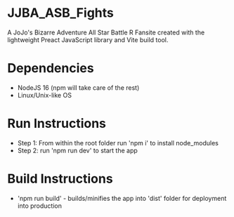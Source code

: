 # JJBA_ASB_Fights
A JoJo's Bizarre Adventure All Star Battle R Fansite created with the lightweight Preact JavaScript library and Vite build tool.
# Dependencies
  - NodeJS 16 (npm will take care of the rest)
  - Linux/Unix-like OS
# Run Instructions
  - Step 1: From within the root folder run 'npm i' to install node_modules
  - Step 2: run 'npm run dev' to start the app
# Build Instructions
  - 'npm run build' - builds/minifies the app into 'dist' folder for deployment into production
